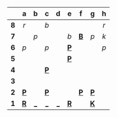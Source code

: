 |     |  a  |  b  |  c  |  d  |  e  |  f  |  g  |  h  |
|:---:|:---:|:---:|:---:|:---:|:---:|:---:|:---:|:---:|
|  **8**  |  _r_  |     |  _b_  |     |     |     |     |  _r_  |
|  **7**  |     |  _p_  |     |     |  _b_  |  [**B**](http://localhost:8080/api/chess/select?square=f7)  |  _p_  |  _k_  |
|  **6**  |  _p_  |     |  _p_  |     |  [**P**](https://github.com/grim-kalman)  |     |     |  _p_  |
|  **5**  |     |     |     |     |  [**P**](https://github.com/grim-kalman)  |     |     |     |
|  **4**  |     |     |  [**P**](http://localhost:8080/api/chess/select?square=c4)  |     |     |     |     |     |
|  **3**  |     |     |     |     |     |     |     |     |
|  **2**  |  [**P**](http://localhost:8080/api/chess/select?square=a2)  |     |  [**P**](http://localhost:8080/api/chess/select?square=c2)  |     |     |  [**P**](http://localhost:8080/api/chess/select?square=f2)  |  [**P**](http://localhost:8080/api/chess/select?square=g2)  |     |
|  **1**  |  [**R**](http://localhost:8080/api/chess/select?square=a1)  |  [_](http://localhost:8080/api/chess/play?move=a1b1)  |  [_](http://localhost:8080/api/chess/play?move=a1c1)  |  [_](http://localhost:8080/api/chess/play?move=a1d1)  |  [**R**](http://localhost:8080/api/chess/select?square=e1)  |     |  [**K**](http://localhost:8080/api/chess/select?square=g1)  |     |
